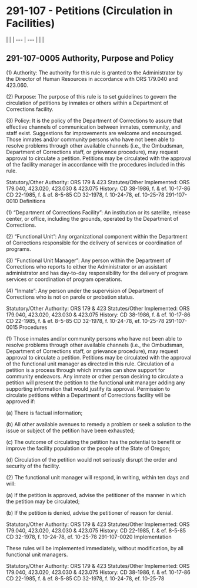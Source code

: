 # 291-107 - Petitions \(Circulation in Facilities\)

|  |
| --- | --- |
|  |

## 291-107-0005 Authority, Purpose and Policy

\(1\) Authority: The authority for this rule is granted to the Administrator by the Director of Human Resources in accordance with ORS 179.040 and 423.060.

\(2\) Purpose: The purpose of this rule is to set guidelines to govern the circulation of petitions by inmates or others within a Department of Corrections facility.

\(3\) Policy: It is the policy of the Department of Corrections to assure that effective channels of communication between inmates, community, and staff exist. Suggestions for improvements are welcome and encouraged. Those inmates and/or community persons who have not been able to resolve problems through other available channels \(i.e., the Ombudsman, Department of Corrections staff, or grievance procedure\), may request approval to circulate a petition. Petitions may be circulated with the approval of the facility manager in accordance with the procedures included in this rule.

Statutory/Other Authority: ORS 179 & 423 Statutes/Other Implemented: ORS 179.040, 423.020, 423.030 & 423.075 History: CD 38-1986, f. & ef. 10-17-86 CD 22-1985, f. & ef. 8-5-85 CD 32-1978, f. 10-24-78, ef. 10-25-78 291-107-0010 Definitions

\(1\) “Department of Corrections Facility”: An institution or its satellite, release center, or office, including the grounds, operated by the Department of Corrections.

\(2\) “Functional Unit”: Any organizational component within the Department of Corrections responsible for the delivery of services or coordination of programs.

\(3\) “Functional Unit Manager”: Any person within the Department of Corrections who reports to either the Administrator or an assistant administrator and has day-to-day responsibility for the delivery of program services or coordination of program operations.

\(4\) “Inmate”: Any person under the supervision of Department of Corrections who is not on parole or probation status.

Statutory/Other Authority: ORS 179 & 423 Statutes/Other Implemented: ORS 179.040, 423.020, 423.030 & 423.075 History: CD 38-1986, f. & ef. 10-17-86 CD 22-1985, f. & ef. 8-5-85 CD 32-1978, f. 10-24-78, ef. 10-25-78 291-107-0015 Procedures

\(1\) Those inmates and/or community persons who have not been able to resolve problems through other available channels \(i.e., the Ombudsman, Department of Corrections staff, or grievance procedure\), may request approval to circulate a petition. Petitions may be circulated with the approval of the functional unit manager as directed in this rule. Circulation of a petition is a process through which inmates can show support for community endeavors. Any inmate or other person desiring to circulate a petition will present the petition to the functional unit manager adding any supporting information that would justify its approval. Permission to circulate petitions within a Department of Corrections facility will be approved if:

\(a\) There is factual information;

\(b\) All other available avenues to remedy a problem or seek a solution to the issue or subject of the petition have been exhausted;

\(c\) The outcome of circulating the petition has the potential to benefit or improve the facility population or the people of the State of Oregon;

\(d\) Circulation of the petition would not seriously disrupt the order and security of the facility.

\(2\) The functional unit manager will respond, in writing, within ten days and will:

\(a\) If the petition is approved, advise the petitioner of the manner in which the petition may be circulated;

\(b\) If the petition is denied, advise the petitioner of reason for denial.

Statutory/Other Authority: ORS 179 & 423 Statutes/Other Implemented: ORS 179.040, 423.020, 423.030 & 423.075 History: CD 22-1985, f. & ef. 8-5-85 CD 32-1978, f. 10-24-78, ef. 10-25-78 291-107-0020 Implementation

These rules will be implemented immediately, without modification, by all functional unit managers.

Statutory/Other Authority: ORS 179 & 423 Statutes/Other Implemented: ORS 179.040, 423.020, 423.030 & 423.075 History: CD 38-1986, f. & ef. 10-17-86 CD 22-1985, f. & ef. 8-5-85 CD 32-1978, f. 10-24-78, ef. 10-25-78

